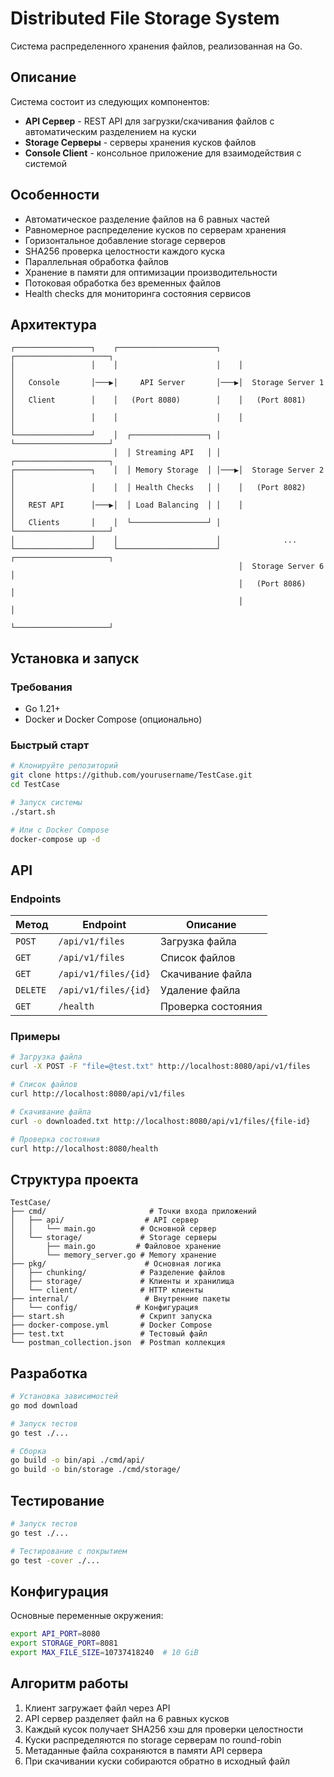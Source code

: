 # Distributed File Storage System

Система распределенного хранения файлов, реализованная на Go.

## Описание

Система состоит из следующих компонентов:

- **API Сервер** - REST API для загрузки/скачивания файлов с автоматическим разделением на куски
- **Storage Серверы** - серверы хранения кусков файлов  
- **Console Client** - консольное приложение для взаимодействия с системой

## Особенности

- Автоматическое разделение файлов на 6 равных частей
- Равномерное распределение кусков по серверам хранения
- Горизонтальное добавление storage серверов
- SHA256 проверка целостности каждого куска
- Параллельная обработка файлов
- Хранение в памяти для оптимизации производительности
- Потоковая обработка без временных файлов
- Health checks для мониторинга состояния сервисов

## Архитектура

```
┌─────────────────┐    ┌──────────────────────┐    ┌─────────────────────┐
│                 │    │                      │    │                     │
│   Console       │───▶│     API Server       │───▶│  Storage Server 1   │
│   Client        │    │   (Port 8080)        │    │   (Port 8081)       │
│                 │    │                      │    │                     │
└─────────────────┘    │  ┌─────────────────┐ │    └─────────────────────┘
                       │  │ Streaming API   │ │    ┌─────────────────────┐
┌─────────────────┐    │  │ Memory Storage  │ │───▶│  Storage Server 2   │
│                 │    │  │ Health Checks   │ │    │   (Port 8082)       │
│   REST API      │───▶│  │ Load Balancing  │ │    │                     │
│   Clients       │    │  └─────────────────┘ │    └─────────────────────┘
│                 │    │                      │              ...
└─────────────────┘    └──────────────────────┘    ┌─────────────────────┐
                                                   │  Storage Server 6   │
                                                   │   (Port 8086)       │
                                                   │                     │
                                                   └─────────────────────┘
```

## Установка и запуск

### Требования

- Go 1.21+
- Docker и Docker Compose (опционально)

### Быстрый старт

```bash
# Клонируйте репозиторий
git clone https://github.com/yourusername/TestCase.git
cd TestCase

# Запуск системы
./start.sh

# Или с Docker Compose
docker-compose up -d
```

## API

### Endpoints

| Метод | Endpoint | Описание |
|-------|----------|----------|
| `POST` | `/api/v1/files` | Загрузка файла |
| `GET` | `/api/v1/files` | Список файлов |
| `GET` | `/api/v1/files/{id}` | Скачивание файла |
| `DELETE` | `/api/v1/files/{id}` | Удаление файла |
| `GET` | `/health` | Проверка состояния |

### Примеры

```bash
# Загрузка файла
curl -X POST -F "file=@test.txt" http://localhost:8080/api/v1/files

# Список файлов
curl http://localhost:8080/api/v1/files

# Скачивание файла
curl -o downloaded.txt http://localhost:8080/api/v1/files/{file-id}

# Проверка состояния
curl http://localhost:8080/health
```

## Структура проекта

```
TestCase/
├── cmd/                       # Точки входа приложений
│   ├── api/                  # API сервер
│   │   └── main.go          # Основной сервер
│   └── storage/             # Storage серверы
│       ├── main.go         # Файловое хранение
│       └── memory_server.go # Memory хранение
├── pkg/                      # Основная логика
│   ├── chunking/            # Разделение файлов
│   ├── storage/             # Клиенты и хранилища
│   └── client/              # HTTP клиенты
├── internal/                 # Внутренние пакеты
│   └── config/             # Конфигурация
├── start.sh                 # Скрипт запуска
├── docker-compose.yml       # Docker Compose
├── test.txt                 # Тестовый файл
└── postman_collection.json  # Postman коллекция
```

## Разработка

```bash
# Установка зависимостей
go mod download

# Запуск тестов
go test ./...

# Сборка
go build -o bin/api ./cmd/api/
go build -o bin/storage ./cmd/storage/
```

## Тестирование

```bash
# Запуск тестов
go test ./...

# Тестирование с покрытием
go test -cover ./...
```

## Конфигурация

Основные переменные окружения:

```bash
export API_PORT=8080
export STORAGE_PORT=8081
export MAX_FILE_SIZE=10737418240  # 10 GiB
```

## Алгоритм работы

1. Клиент загружает файл через API
2. API сервер разделяет файл на 6 равных кусков
3. Каждый кусок получает SHA256 хэш для проверки целостности
4. Куски распределяются по storage серверам по round-robin
5. Метаданные файла сохраняются в памяти API сервера
6. При скачивании куски собираются обратно в исходный файл